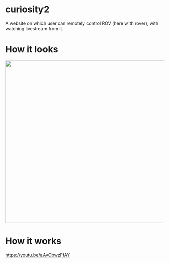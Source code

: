 # curiosity2
A website on which user can remotely control ROV (here with rover), with watching livestream from it.
# How it looks
<img src="https://raw.githubusercontent.com/iceman-k/curiosity2/master/etc/curiosity2.jpg" width="512" height="512">

# How it works
https://youtu.be/aAvObwzFfAY

